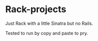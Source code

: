 Rack-projects
=============

Just Rack with a little Sinatra but no Rails.

Tested to run by copy and paste to pry.
